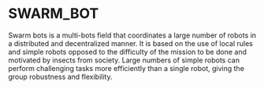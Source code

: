 # SWARM_BOT
 Swarm bots is a multi-bots field that coordinates a large number of robots in a distributed and decentralized manner.  It is based on the use of local rules and simple robots opposed to the difficulty of the mission to be done and motivated by insects from society. Large numbers of simple robots can perform challenging tasks more efficiently than a single robot, giving the group robustness and flexibility.
